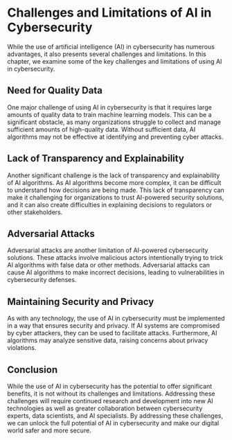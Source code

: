 Challenges and Limitations of AI in Cybersecurity
=========================================================================================

While the use of artificial intelligence (AI) in cybersecurity has numerous advantages, it also presents several challenges and limitations. In this chapter, we examine some of the key challenges and limitations of using AI in cybersecurity.

Need for Quality Data
---------------------

One major challenge of using AI in cybersecurity is that it requires large amounts of quality data to train machine learning models. This can be a significant obstacle, as many organizations struggle to collect and manage sufficient amounts of high-quality data. Without sufficient data, AI algorithms may not be effective at identifying and preventing cyber attacks.

Lack of Transparency and Explainability
---------------------------------------

Another significant challenge is the lack of transparency and explainability of AI algorithms. As AI algorithms become more complex, it can be difficult to understand how decisions are being made. This lack of transparency can make it challenging for organizations to trust AI-powered security solutions, and it can also create difficulties in explaining decisions to regulators or other stakeholders.

Adversarial Attacks
-------------------

Adversarial attacks are another limitation of AI-powered cybersecurity solutions. These attacks involve malicious actors intentionally trying to trick AI algorithms with false data or other methods. Adversarial attacks can cause AI algorithms to make incorrect decisions, leading to vulnerabilities in cybersecurity defenses.

Maintaining Security and Privacy
--------------------------------

As with any technology, the use of AI in cybersecurity must be implemented in a way that ensures security and privacy. If AI systems are compromised by cyber attackers, they can be used to facilitate attacks. Furthermore, AI algorithms may analyze sensitive data, raising concerns about privacy violations.

Conclusion
----------

While the use of AI in cybersecurity has the potential to offer significant benefits, it is not without its challenges and limitations. Addressing these challenges will require continued research and development into new AI technologies as well as greater collaboration between cybersecurity experts, data scientists, and AI specialists. By addressing these challenges, we can unlock the full potential of AI in cybersecurity and make our digital world safer and more secure.
